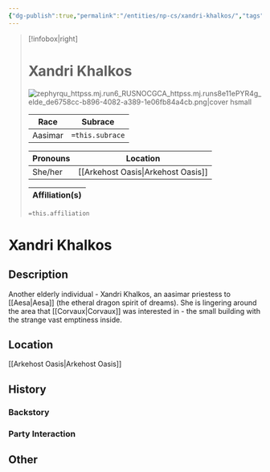 ```yaml
---
{"dg-publish":true,"permalink":"/entities/np-cs/xandri-khalkos/","tags":["Creature","NPC","DigTeam"]}
---
```



> [!infobox|right]
> # Xandri Khalkos
> ![zephyrqu_httpss.mj.run6_RUSNOCGCA_httpss.mj.runs8e11ePYR4g_elde_de6758cc-b896-4082-a389-1e06fb84a4cb.png|cover hsmall](/img/user/Images/Creatures/zephyrqu_httpss.mj.run6_RUSNOCGCA_httpss.mj.runs8e11ePYR4g_elde_de6758cc-b896-4082-a389-1e06fb84a4cb.png)
> 
> Race | Subrace |
> ---|---|
> Aasimar | `=this.subrace` |
> 
> 
> Pronouns|Location| 
> ---|---|
> She/her|[[Arkehost Oasis\|Arkehost Oasis]]|
> 
> Affiliation(s)|
> ---|
> `=this.affiliation`






# Xandri Khalkos

## Description
Another elderly individual - Xandri Khalkos, an aasimar priestess to [[Aesa\|Aesa]] (the etheral dragon spirit of dreams). She is lingering around the area that [[Corvaux\|Corvaux]] was interested in - the small building with the strange vast emptiness inside.
## Location
[[Arkehost Oasis\|Arkehost Oasis]]
## History

### Backstory

### Party Interaction

## Other


